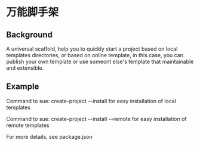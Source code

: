 # 万能脚手架

## Background

A universal scaffold, help you to quickly start a project based on local templates directories, or based on online template, in this case, you can publish your own template or use someont else's template that maintainable and extensible.

## Example

Command to sue: create-project --install for easy installation of local templates

Command to sue: create-project --install --remote for easy installation of remote templates

For more details, see package.json
